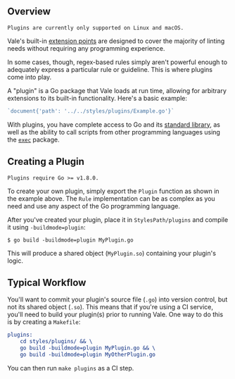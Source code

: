 ## Overview

```callout{'title': 'NOTE', 'classes': ['tip']}
Plugins are currently only supported on Linux and macOS.
```

Vale's built-in [extension points](https://errata-ai.github.io/vale/styles/#extension-points) are designed to cover the majority of linting needs without requiring any programming experience.

In some cases, though, regex-based rules simply aren't powerful enough to adequately express a particular rule or guideline. This is where plugins come into play.

A "plugin" is a Go package that Vale loads at run time, allowing for arbitrary extensions to its built-in functionality. Here's a basic example:

```go
`document{'path': '../../styles/plugins/Example.go'}`
```

With plugins, you have complete access to Go and its [standard library](https://golang.org/pkg/#stdlib), as well as the ability to call scripts from other programming languages using the [`exec`](https://golang.org/pkg/os/exec/) package.

## Creating a Plugin

```callout{'title': 'NOTE', 'classes': ['tip']}
Plugins require Go >= v1.8.0.
```

To create your own plugin, simply export the `Plugin` function as shown in the
example above. The `Rule` implementation can be as complex as you need and use
any aspect of the Go programming language.

After you've created your plugin, place it in `StylesPath/plugins` and compile
it using `-buildmode=plugin`:

```shell
$ go build -buildmode=plugin MyPlugin.go
```

This will produce a shared object (`MyPlugin.so`) containing your plugin's logic.

## Typical Workflow

You'll want to commit your plugin's source file (`.go`) into version control,
but not its shared object (`.so`). This means that if you're using a CI service,
you'll need to build your plugin(s) prior to running Vale. One way to do this is
by creating a `Makefile`:

```cmake
plugins:
	cd styles/plugins/ && \
	go build -buildmode=plugin MyPlugin.go && \
	go build -buildmode=plugin MyOtherPlugin.go
```

You can then run `make plugins` as a CI step.
